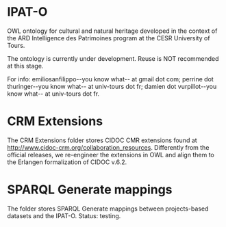 # IPAT-O
OWL ontology for cultural and natural heritage developed in the context of the ARD Intelligence des Patrimoines program at the CESR University of Tours.

The ontology is currently under development. Reuse is NOT recommended at this stage.

For info:
emiliosanfilippo--you know what-- at gmail dot com;
perrine dot thuringer--you know what-- at univ-tours dot fr;
damien dot vurpillot--you know what-- at univ-tours dot fr.

# CRM Extensions

The CRM Extensions folder stores CIDOC CMR extensions found at http://www.cidoc-crm.org/collaboration_resources. Differently from the official releases, we re-engineer the extensions in OWL and align them to the Erlangen formalization of CIDOC v.6.2.

# SPARQL Generate mappings

The folder stores SPARQL Generate mappings between projects-based datasets and the IPAT-O.
Status: testing.  
